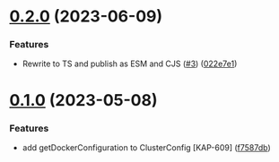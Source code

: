 # [0.2.0](https://github.com/kapetacom/local-cluster-config/compare/v0.1.0...v0.2.0) (2023-06-09)


### Features

* Rewrite to TS and publish as ESM and CJS ([#3](https://github.com/kapetacom/local-cluster-config/issues/3)) ([022e7e1](https://github.com/kapetacom/local-cluster-config/commit/022e7e15303dda34fa10e66b0d44726870ac9ee4))

# [0.1.0](https://github.com/kapetacom/local-cluster-config/compare/v0.0.23...v0.1.0) (2023-05-08)

### Features

-   add getDockerConfiguration to ClusterConfig [KAP-609] ([f7587db](https://github.com/kapetacom/local-cluster-config/commit/f7587db0b15557a56f94bff021b75bf9539724a5))
